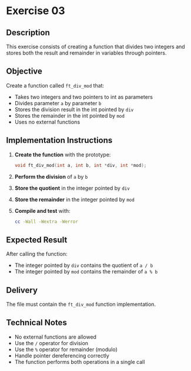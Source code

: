 # Exercise 03

## Description

This exercise consists of creating a function that divides two integers and stores both the result and remainder in variables through pointers.

## Objective

Create a function called `ft_div_mod` that:
- Takes two integers and two pointers to int as parameters
- Divides parameter `a` by parameter `b`
- Stores the division result in the int pointed by `div`
- Stores the remainder in the int pointed by `mod`
- Uses no external functions

## Implementation Instructions

1. **Create the function** with the prototype:
   ```c
   void ft_div_mod(int a, int b, int *div, int *mod);
   ```

2. **Perform the division** of `a` by `b`

3. **Store the quotient** in the integer pointed by `div`

4. **Store the remainder** in the integer pointed by `mod`

5. **Compile and test** with:
   ```bash
   cc -Wall -Wextra -Werror
   ```

## Expected Result

After calling the function:
- The integer pointed by `div` contains the quotient of `a / b`
- The integer pointed by `mod` contains the remainder of `a % b`

## Delivery

The file must contain the `ft_div_mod` function implementation.

## Technical Notes

- No external functions are allowed
- Use the `/` operator for division
- Use the `%` operator for remainder (modulo)
- Handle pointer dereferencing correctly
- The function performs both operations in a single call
